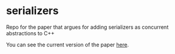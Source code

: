 # serializers
Repo for the paper that argues for adding serializers as concurrent abstractions to C++

You can see the current version of the paper [here](http://lucteo.github.io/serializers/serializers.html).

